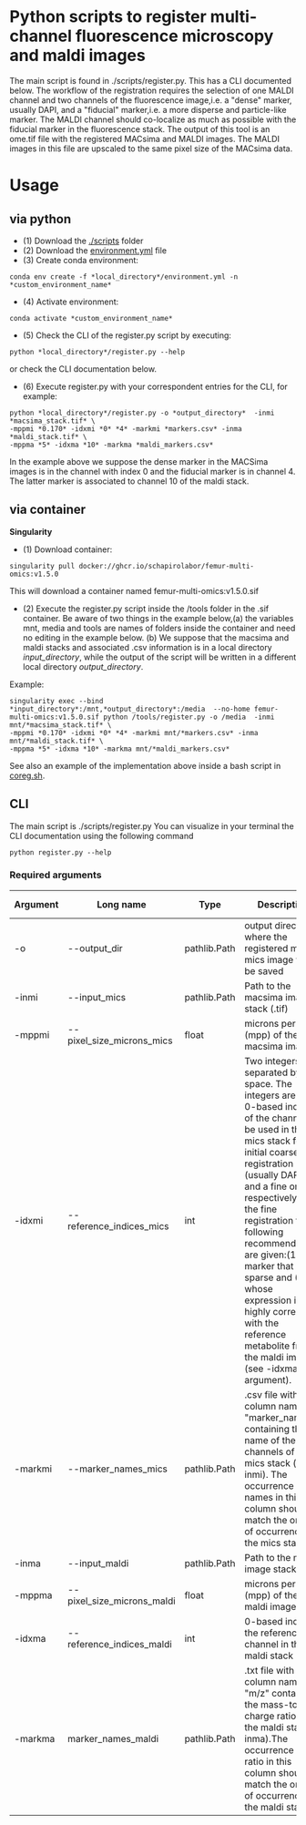 # Python scripts to register multi-channel fluorescence microscopy and maldi images

The main script is found in ./scripts/register.py.  This has a CLI documented below.  The workflow of the registration requires the selection of one MALDI channel and two channels of the fluorescence image,i.e. a "dense" marker, usually DAPI, and a "fiducial" marker,i.e. a more disperse and particle-like marker.  The MALDI channel should co-localize as much as possible with the fiducial marker in the fluorescence stack.
The output of this tool is an ome.tif file with the registered MACsima and MALDI images.  The MALDI images in this file are upscaled to the same pixel size of the MACsima data.

# Usage
## via python
- (1) Download the [./scripts](https://github.com/SchapiroLabor/femur-multi-omics/tree/main/scripts) folder
- (2) Download the [environment.yml](https://github.com/SchapiroLabor/femur-multi-omics/blob/main/environment.yml) file
- (3) Create conda environment:
```
conda env create -f *local_directory*/environment.yml -n *custom_environment_name*
```
- (4) Activate environment:
```
conda activate *custom_environment_name*
```
- (5) Check the CLI of the register.py script by executing:
```
python *local_directory*/register.py --help
```
or check the CLI documentation below.

- (6) Execute register.py with your correspondent entries for the CLI, for example:
```
python *local_directory*/register.py -o *output_directory*  -inmi *macsima_stack.tif* \
-mppmi *0.170* -idxmi *0* *4* -markmi *markers.csv* -inma *maldi_stack.tif* \
-mppma *5* -idxma *10* -markma *maldi_markers.csv* 
```
In the example above we suppose the dense marker in the MACSima images is in the channel with index 0 and the fiducial marker is in channel 4.  The latter marker is associated to channel 10 of the maldi stack.

## via container

**Singularity**
- (1) Download container:

```
singularity pull docker://ghcr.io/schapirolabor/femur-multi-omics:v1.5.0
```
This will download a container named femur-multi-omics:v1.5.0.sif

- (2) Execute the register.py script inside the /tools folder in the .sif container.  Be aware of two things in the example below,(a) the variables mnt, media and tools are names of folders inside the container and need no editing in the example below. (b) We suppose that the macsima and maldi stacks and associated .csv information is in a local directory *input_directory*, while the output of the script will be written in a different local directory *output_directory*.

Example:

```
singularity exec --bind *input_directory*:/mnt,*output_directory*:/media  --no-home femur-multi-omics:v1.5.0.sif python /tools/register.py -o /media  -inmi mnt/*macsima_stack.tif* \
-mppmi *0.170* -idxmi *0* *4* -markmi mnt/*markers.csv* -inma mnt/*maldi_stack.tif* \
-mppma *5* -idxma *10* -markma mnt/*maldi_markers.csv* 
```

See also an example of the implementation above inside a bash script in [coreg.sh](https://github.com/SchapiroLabor/femur-multi-omics/blob/main/coreg.sh).

## CLI
The main script is ./scripts/register.py
You can visualize in your terminal the CLI documentation using the following command
```
python register.py --help
```
### Required arguments
| Argument|Long name|Type|Description|Default value|
|---------|---------|----|-----------|-------------|
| -o | --output_dir | pathlib.Path | output directory where the registered maldi & mics image will be saved | NA |
| -inmi | --input_mics | pathlib.Path | Path to the macsima image stack (.tif) | NA |
|-mppmi|--pixel_size_microns_mics | float | microns per pixel (mpp) of the macsima image|NA|
|-idxmi|--reference_indices_mics | int  | Two integers separated by a space. The integers are the 0-based indices of the channels to be used in the mics stack for an initial coarse registration (usually DAPI) and a fine one respectively.  For the fine registration the following recommendations are given:(1) a marker that is sparse and (2) whose expression is highly correlated with the reference metabolite from the maldi image (see -idxma argument).|NA|
|-markmi|--marker_names_mics | pathlib.Path |.csv file with a column named "marker_name" containing the name of the channels of the mics stack (-inmi). The occurrence of the names in this column should match the order of occurrence in the mics stack. | NA |
|-inma|--input_maldi | pathlib.Path |Path to the maldi image stack (.tif)| NA |
|-mppma|--pixel_size_microns_maldi | float |microns per pixel (mpp) of the maldi image |NA|
|-idxma|--reference_indices_maldi | int |0-based index of the reference channel in the maldi stack |NA|
|-markma|marker_names_maldi | pathlib.Path | .txt file with a column named "m/z" containing the mass-to-charge ratio of the maldi stack (-inma).The occurrence of the ratio in this column should match the order of occurrence in the maldi stack. |NA|

